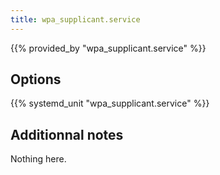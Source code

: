 ```yaml
---
title: wpa_supplicant.service
---
```


{{% provided_by "wpa_supplicant.service" %}}

## Options

{{% systemd_unit "wpa_supplicant.service" %}}

## Additionnal notes

Nothing here.